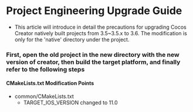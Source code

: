 # Project Engineering Upgrade Guide

- This article will introduce in detail the precautions for upgrading Cocos Creator natively built projects from 3.5~3.5.x to 3.6. The modification is only for the 'native' directory under the project.

### First, open the old project in the new directory with the new version of creator, then build the target platform, and finally refer to the following steps

#### CMakeLists.txt Modification Points
   - common/CMakeLists.txt
     - TARGET_IOS_VERSION changed to 11.0
    